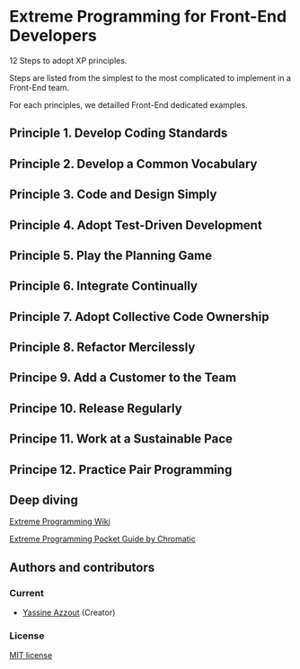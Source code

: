 # Extreme Programming for Front-End Developers

12 Steps to adopt XP principles. 

Steps are listed from the simplest to the most complicated to implement in a Front-End team.

For each principles, we detailled Front-End dedicated examples.

## Principle 1. Develop Coding Standards

## Principle 2. Develop a Common Vocabulary

## Principle 3. Code and Design Simply

## Principle 4. Adopt Test-Driven Development

## Principle 5. Play the Planning Game

## Principle 6. Integrate Continually

## Principle 7. Adopt Collective Code Ownership

## Principle 8. Refactor Mercilessly

## Principe 9. Add a Customer to the Team

## Principe 10. Release Regularly

## Principe 11. Work at a Sustainable Pace

## Principe 12. Practice Pair Programming

## Deep diving

[Extreme Programming Wiki](http://c2.com/cgi/wiki?ExtremeProgramming)

[Extreme Programming Pocket Guide by Chromatic](http://shop.oreilly.com/product/9780596004859.do)


## Authors and contributors

### Current
* [Yassine Azzout](http://yass.io) (Creator)

### License
[MIT license](http://www.opensource.org/licenses/Mit)